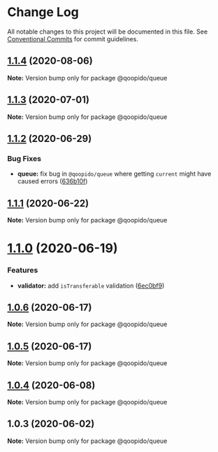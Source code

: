 # Change Log

All notable changes to this project will be documented in this file.
See [Conventional Commits](https://conventionalcommits.org) for commit guidelines.

## [1.1.4](https://github.com/dlueth/qoopido/compare/@qoopido/queue@1.1.3...@qoopido/queue@1.1.4) (2020-08-06)

**Note:** Version bump only for package @qoopido/queue





## [1.1.3](https://github.com/dlueth/qoopido/compare/@qoopido/queue@1.1.2...@qoopido/queue@1.1.3) (2020-07-01)

**Note:** Version bump only for package @qoopido/queue





## [1.1.2](https://github.com/dlueth/qoopido/compare/@qoopido/queue@1.1.1...@qoopido/queue@1.1.2) (2020-06-29)


### Bug Fixes

* **queue:** fix bug in `@qoopido/queue` where getting `current` might have caused errors ([636b10f](https://github.com/dlueth/qoopido/commit/636b10f240f67e4ddd742533994f7d45174f583f))





## [1.1.1](https://github.com/dlueth/qoopido/compare/@qoopido/queue@1.1.0...@qoopido/queue@1.1.1) (2020-06-22)

**Note:** Version bump only for package @qoopido/queue





# [1.1.0](https://github.com/dlueth/qoopido/compare/@qoopido/queue@1.0.6...@qoopido/queue@1.1.0) (2020-06-19)


### Features

* **validator:** add `isTransferable` validation ([6ec0bf9](https://github.com/dlueth/qoopido/commit/6ec0bf9d9966bf042cee4c977d4517399d1671b6))





## [1.0.6](https://github.com/dlueth/qoopido/compare/@qoopido/queue@1.0.5...@qoopido/queue@1.0.6) (2020-06-17)

**Note:** Version bump only for package @qoopido/queue





## [1.0.5](https://github.com/dlueth/qoopido/compare/@qoopido/queue@1.0.4...@qoopido/queue@1.0.5) (2020-06-17)

**Note:** Version bump only for package @qoopido/queue





## [1.0.4](https://github.com/dlueth/qoopido/compare/@qoopido/queue@1.0.3...@qoopido/queue@1.0.4) (2020-06-08)

**Note:** Version bump only for package @qoopido/queue





## 1.0.3 (2020-06-02)

**Note:** Version bump only for package @qoopido/queue
